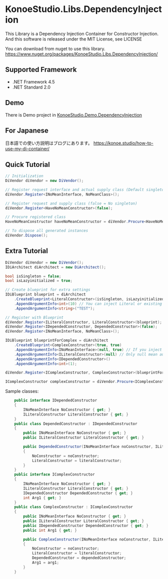 # KonoeStudio.Libs.DependencyInjection
This Library is a Dependency Injection Container for Constructor Injection.
And this software is released under the MIT License, see LICENSE

You can download from nuget to use this library.
https://www.nuget.org/packages/KonoeStudio.Libs.DependencyInjection/

## Supported Framework
* .NET Framework 4.5
* .NET Standard 2.0

## Demo
There is Demo project in [KonoeStudio.Demo.DependencyInjection](https://github.com/18konoe/KonoeStudio.Demo.DependencyInjection)

## For Japanese
日本語での使い方説明はブログにあります。
https://konoe.studio/how-to-use-my-di-container/

## Quick Tutorial

```csharp
// Initialization
DiVendor diVendor = new DiVendor();

// Register request interface and actual supply class (Default singleton, lazy initialized)
diVendor.Register<INoMeanInterface, NoMeanClass>();

// Register request and supply class (false = No singleton)
diVendor.Register<HaveNoMeanConstructor>(false);

// Procure registered class
HaveNoMeanConstructor haveNoMeanConstructor = diVendor.Procure<HaveNoMeanConstructor>();

// To dispose all generated instances
diVendor.Dispose();
```

## Extra Tutorial

```csharp
DiVendor diVendor = new DiVendor();
IDiArchitect diArchitect = new DiArchitect();

bool isSingleton = false;
bool isLazyinitialized = true;

// Create blueprint for extra settings
IDiBlueprint blueprint = diArchitect
    .CreateBlueprint<LiteralConstructor>(isSingleton, isLazyinitialized)
    .AppendArgumentInfo<int>(10) // You can inject Literal or existing value
    .AppendArgumentInfo<string>("TEST");

// Register with Blueprint
diVendor.Register<ILiteralConstructor, LiteralConstructor>(blueprint);
diVendor.Register<IDependedConstructor, DependedConstructor>(false);
diVendor.Register<INoMeanInterface, NoMeanClass>();

IDiBlueprint blueprintForComplex = diArchitect
    .CreateBlueprint<ComplexConstructor>(true, true)
    .AppendArgumentInfo<INoMeanInterface>(null, true) // If you inject null
    .AppendArgumentInfo<ILiteralConstructor>(null) // Only null mean auto inject
    .AppendArgumentInfo<IDependedConstructor>()
    .AppendArgumentInfo<int>(1);

diVendor.Register<IComplexConstructor, ComplexConstructor>(blueprintForComplex);

IComplexConstructor complexConstructor = diVendor.Procure<IComplexConstructor>();
```

Sample classes:
```csharp
    public interface IDependedConstructor
    {
        INoMeanInterface NoConstructor { get; }
        ILiteralConstructor LiteralConstructor { get; }
    }
    public class DependedConstructor : IDependedConstructor
    {
        public INoMeanInterface NoConstructor { get; }
        public ILiteralConstructor LiteralConstructor { get; }

        public DependedConstructor(INoMeanInterface noConstructor, ILiteralConstructor literalConstructor)
        {
            NoConstructor = noConstructor;
            LiteralConstructor = literalConstructor;
        }
    }
    public interface IComplexConstructor
    {
        INoMeanInterface NoConstructor { get; }
        ILiteralConstructor LiteralConstructor { get; }
        IDependedConstructor DependedConstructor { get; }
        int Arg1 { get; }
    }
    public class ComplexConstructor : IComplexConstructor
    {
        public INoMeanInterface NoConstructor { get; }
        public ILiteralConstructor LiteralConstructor { get; }
        public IDependedConstructor DependedConstructor { get; }
        public int Arg1 { get; }

        public ComplexConstructor(INoMeanInterface noConstructor, ILiteralConstructor literalConstructor, IDependedConstructor dependedConstructor, int arg1)
        {
            NoConstructor = noConstructor;
            LiteralConstructor = literalConstructor;
            DependedConstructor = dependedConstructor;
            Arg1 = arg1;
        }
    }
```

